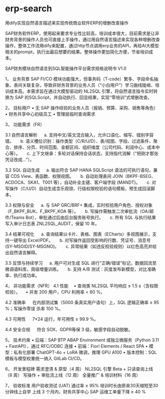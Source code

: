 # erp-search
用dify实现自然语言描述来实现传统商业软件ERP的增删改查操作

SAP财务软件ERP，使用起来要求专业性比较高，培训成本很大，目前需求是让非财务背景的操作人员也可直接上手操作，通过用自然语言描述来实现各种增删改查操作，整体工作流用dify来配置，通过http节点调用erp业务的API，再给AI大模型相关的prompt，执行出最后想要的结果。整体操作更加简化方便，节省培训成本。

SAP财务模块自然语言到SQL智能操作平台需求规格说明书 V1.0

1，	业务背景
SAP FI/CO 模块功能强大，但事务码（T-code）繁多、字段命名抽象、表间关联复杂，导致非财务背景的业务人员（“小白用户”）学习曲线陡峭、培训成本高。本需求旨在通过大模型驱动的 NL2SQL 引擎，将自然语言指令实时转换为 SAP 的SQLScript，并自动执行、回显结果，实现“零培训”式增删改查。

2，	目标用户
• 无 SAP 操作经验的业务人员（报销、预算、采购、销售等角色）
• 财务共享中心初级员工
• 管理层临时查询需求

3，	功能需求（FR）

3.1 自然语言解析
   a. 支持中文/英文混合输入，允许口语化、缩写、错别字容错。
   b. 语义槽位识别：操作类型（C/R/U/D）、表/视图、字段、过滤条件、聚合、排序、分页、时间范围、金额区间、组织维度（公司代码、利润中心、成本中心等）。
   c. 上下文继承：多轮对话保持会话状态，支持指代消解（“把刚才那张凭证改成…”）。

3.2  SQL 自动生成
   a. 输出符合 SAP HANA SQLScript 语法的可执行语句，兼容 CDS View、表函数、权限视图。
   b. 自动处理表间 JOIN（BKPF-BSEG、ACDOCA、SKA1、T001 等），自动补全主键、客户端字段 (MANDT)。
   c. 对写操作（C/U/D）自动生成含乐观锁、行级权限校验的语句模板，预生成回滚脚本。

3.3 权限与安全
   a. 与 SAP GRC/BRF+ 集成，实时校验用户角色、授权对象（F_BKPF_BUK、F_BKPF_KOA 等）。
   b. 写操作需触发二次审批流（OA/邮件/Teams Bot），审批通过后由后台服务账号执行。
   c. 所有 SQL 与执行结果写入审计日志表 ZNL2SQL_AUDIT，保留 10 年。

3.4 结果可视化
   a. 查询结果以卡片、表格、图表（ECharts）多视图展示，支持一键导出 Excel/PDF。
   b. 对写操作返回受影响的行数、凭证号、消息号 (SY-MSGID/SY-MSGNO)。
   c. 异常结果（如违反校验规则）以红色高亮并给出自然语言解释。

3.5 反馈与持续学习
   a. 用户可对生成 SQL 进行“正确/错误”标记，数据回流至微调语料库，周级增量训练。
   b. 支持 A/B 测试：灰度发布新模型，对比准确率、执行成功率。

4，	非功能需求（NFR）
4.1 性能
 • 查询类 NL2SQL 平均响应 ≤ 1.5 s（含权限校验）。
 • 并发 200 用户，CPU 利用率 < 60 %。

4.2 准确率
     在内部测试集（5000 条真实用户语句）上，SQL 逻辑正确率 ≥ 95 %；写操作零误   杀率 100 %。

4.3 可用性
     7×24 运行，年可用性 ≥ 99.9 %。

4.4 安全合规
     符合 SOX、GDPR等保 3 级，敏感字段自动脱敏。

5，	技术约束
• 后端：SAP BTP ABAP Environment 或独立微服务（Python 3.11 + FastAPI），通过 RFC/ODBC 连接
• 前端：Fiori Elements / React SPA
• 模型：私有化部署 ChatGPT-4o + LoRA 微调，推理 GPU A100
• 版本控制：SQL 模板与模型权重统一纳入 GitLab CI/CD。

6，	开发里程碑
需求澄清 & 原型（4 周）
NL2SQL 引擎 Beta + 只读查询上线（8 周）
写操作 + 审批流上线（12 周）
全量推广 & 培训材料（16 周）

7，	验收标准
用户验收测试 (UAT) 通过率 ≥ 95%
培训时长由原来30天缩短至30分钟线上自学
上线 3 个月内，财务共享中心 SAP 运维工单量下降 ≥ 40 % 


